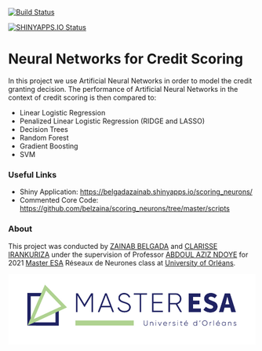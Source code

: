 [![Build Status](https://www.travis-ci.com/belzaina/scoring_neurons.svg?branch=master)](https://www.travis-ci.com/belzaina/scoring_neurons)      
     
[![SHINYAPPS.IO Status](https://img.shields.io/badge/shinyapps.io-up-green?style=for-the-badge)](https://belgadazainab.shinyapps.io/scoring_neurons/)

# Neural Networks for Credit Scoring    

In this project we use Artificial Neural Networks in order to model the credit granting decision. The performance of Artificial Neural Networks in the context of credit scoring is then compared to:

- Linear Logistic Regression
- Penalized Linear Logistic Regression (RIDGE and LASSO)
- Decision Trees
- Random Forest
- Gradient Boosting
- SVM
  
  
### Useful Links  
  
- Shiny Application: https://belgadazainab.shinyapps.io/scoring_neurons/
- Commented Core Code: https://github.com/belzaina/scoring_neurons/tree/master/scripts
  
  
### About  
  
This project was conducted by [ZAINAB BELGADA](https://fr.linkedin.com/in/za%C3%AFnab-belgada-b1175b1ab) and [CLARISSE IRANKURIZA](https://www.linkedin.com/in/clarisse-irankuriza-54298b19b) under the supervision of Professor [ABDOUL AZIZ NDOYE](http://www.leo-univ-orleans.fr/fr/membres/#abdoul-aziz.ndoye@univ-orleans.fr) for 2021 [Master ESA](https://www.univ-orleans.fr/deg/masters/ESA/) Réseaux de Neurones class at [University of Orléans](https://www.univ-orleans.fr/fr/univ).  
  
    
![Master ESA](www/Logo-couleur-MasterESA-RVB.jpg "Master ESA") 

